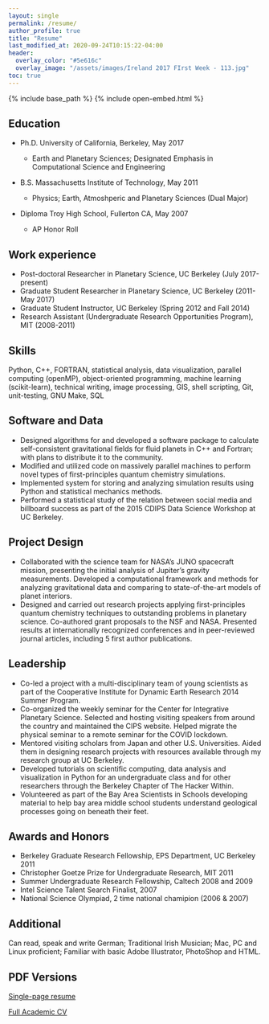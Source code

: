 ```yaml
---
layout: single
permalink: /resume/
author_profile: true
title: "Resume"
last_modified_at: 2020-09-24T10:15:22-04:00
header:
  overlay_color: "#5e616c"
  overlay_image: "/assets/images/Ireland 2017 FIrst Week - 113.jpg"
toc: true
---
```


{% include base_path %}
{% include open-embed.html %}

## Education
* Ph.D.     University of California, Berkeley, May 2017
    * Earth and Planetary Sciences; Designated Emphasis in Computational Science and
      Engineering

* B.S.      Massachusetts Institute of Technology, May 2011    
    * Physics; Earth, Atmoshperic and Planetary Sciences (Dual Major)

* Diploma   Troy High School, Fullerton CA, May 2007
    * AP Honor Roll
    

## Work experience
* Post-doctoral Researcher in Planetary Science, UC Berkeley (July 2017-present)
* Graduate Student Researcher in Planetary Science, UC Berkeley (2011-May 2017)
* Graduate Student Instructor, UC Berkeley (Spring 2012 and Fall 2014)
* Research Assistant (Undergraduate Research Opportunities Program), MIT (2008-2011)
 
## Skills
Python, C++, FORTRAN, statistical analysis, data visualization, parallel computing (openMP), object-oriented programming, machine learning (scikit-learn), technical writing, image processing, GIS, shell scripting, Git, unit-testing, GNU Make, SQL

## Software and Data
* Designed algorithms for and developed a software package to calculate self-consistent gravitational fields for fluid planets in C++ and Fortran; with plans to distribute it to the community.
* Modified and utilized code on massively parallel machines to perform novel types of first-principles quantum chemistry simulations.
* Implemented system for storing and analyzing simulation results using Python and statistical mechanics methods.
* Performed a statistical study of the relation between social media and billboard success as part of the 2015 CDIPS Data Science Workshop at UC Berkeley.

## Project Design
* Collaborated with the science team for NASA’s JUNO spacecraft mission, presenting the initial analysis of Jupiter’s gravity measurements. Developed a computational framework and methods for analyzing gravitational data and comparing to state-of-the-art models of planet interiors.
* Designed and carried out research projects applying first-principles quantum chemistry techniques to outstanding problems in planetary science. Co-authored grant proposals to the NSF and NASA. Presented results at internationally recognized conferences and in peer-reviewed journal articles, including 5 first author publications.

## Leadership
* Co-led a project with a multi-disciplinary team of young scientists as part of the Cooperative Institute for Dynamic Earth Research 2014 Summer Program.
* Co-organized the weekly seminar for the Center for Integrative Planetary Science. Selected and hosting visiting speakers from around the country and maintained the CIPS website. Helped migrate the physical seminar to a remote seminar for the COVID lockdown.
* Mentored visiting scholars from Japan and other U.S. Universities. Aided them in designing research projects with resources available through my research group at UC Berkeley.
* Developed tutorials on scientific computing, data analysis and visualization in Python for an undergraduate class and for other researchers through the Berkeley Chapter of The Hacker Within.
* Volunteered as part of the Bay Area Scientists in Schools developing material to help bay area middle school students understand geological processes going on beneath their feet. 


## Awards and Honors

* Berkeley Graduate Research Fellowship, EPS Department, UC Berkeley	2011
* Christopher Goetze Prize for Undergraduate Research, MIT	2011
* Summer Undergraduate Research Fellowship, Caltech	2008 and 2009
* Intel Science Talent Search Finalist, 2007
* National Science Olympiad, 2 time national chamipion (2006 & 2007)


## Additional
Can read, speak and write German; Traditional Irish Musician; Mac, PC and Linux proficient; Familiar with basic Adobe Illustrator, PhotoShop and HTML.

## PDF Versions

[Single-page resume](/assets/docs/resume_20_09_onepage.pdf)

[Full Academic CV](/assets/docs/cv_swahl_20_09.pdf)
